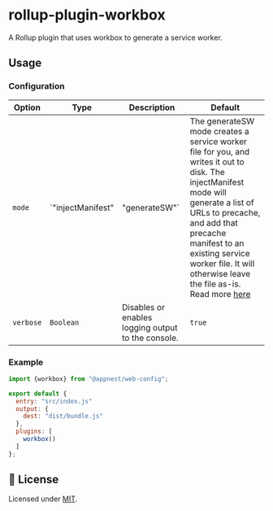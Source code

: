 # rollup-plugin-workbox

A Rollup plugin that uses workbox to generate a service worker.

## Usage

### Configuration

Option   |   Type        |    Description     |    Default
---------| --------------| ------------------ | ---------------------------------
`mode` | `"injectManifest" | "generateSW"` | The generateSW mode creates a service worker file for you, and writes it out to disk. The injectManifest mode will generate a list of URLs to precache, and add that precache manifest to an existing service worker file. It will otherwise leave the file as-is. Read more [here](https://developers.google.com/web/tools/workbox/modules/workbox-build)  | `"generateSW"`
`verbose` | `Boolean` | Disables or enables logging output to the console. | `true`

### Example

```js
import {workbox} from "@appnest/web-config";

export default {
  entry: "src/index.js"
  output: {
    dest: "dist/bundle.js"
  },
  plugins: [
    workbox()
  ]
};
```

## 🎉 License

Licensed under [MIT](https://opensource.org/licenses/MIT).
